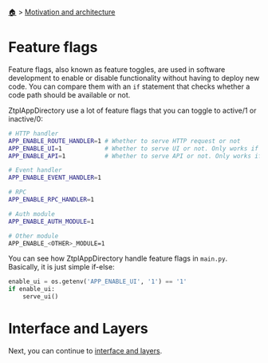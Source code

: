 <!--startTocHeader-->
[🏠](../README.md) > [Motivation and architecture](README.md)
# Feature flags
<!--endTocHeader-->

Feature flags, also known as feature toggles, are used in software development to enable or disable functionality without having to deploy new code. You can compare them with an `if` statement that checks whether a code path should be available or not.

ZtplAppDirectory use a lot of feature flags that you can toggle to active/1 or inactive/0:

```bash
# HTTP handler
APP_ENABLE_ROUTE_HANDLER=1 # Whether to serve HTTP request or not
APP_ENABLE_UI=1            # Whether to serve UI or not. Only works if APP_ENABLE_ROUTE_HANDLER==1
APP_ENABLE_API=1           # Whether to serve API or not. Only works if APP_ENABLE_ROUTE_HANDLER==1

# Event handler
APP_ENABLE_EVENT_HANDLER=1

# RPC
APP_ENABLE_RPC_HANDLER=1

# Auth module
APP_ENABLE_AUTH_MODULE=1

# Other module
APP_ENABLE_<OTHER>_MODULE=1
```

You can see how ZtplAppDirectory handle feature flags in `main.py`. Basically, it is just simple if-else:

```python
enable_ui = os.getenv('APP_ENABLE_UI', '1') == '1'
if enable_ui:
    serve_ui()
```

# Interface and Layers

Next, you can continue to [interface and layers](interface-and-layers.md).

<!--startTocSubTopic-->
<!--endTocSubTopic-->